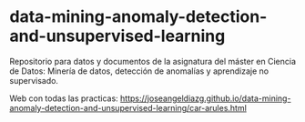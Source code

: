# data-mining-anomaly-detection-and-unsupervised-learning
Repositorio para datos y documentos de la asignatura del máster en Ciencia de Datos: Minería de datos, detección de anomalías y aprendizaje no supervisado. 

Web con todas las practicas: https://joseangeldiazg.github.io/data-mining-anomaly-detection-and-unsupervised-learning/car-arules.html
